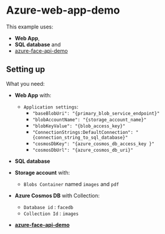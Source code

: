 # Azure-web-app-demo 
This example uses: 
* **Web App**, 
* **SQL database** and 
* [azure-face-api-demo](https://github.com/bpelikan/azure-face-api-demo "azure-face-api-demo")
## Setting up
What you need:
* **Web App** with:
  * `Application settings`:
    * `"baseBlobUri": "{primary_blob_service_endpoint}"`
    * `"blobAccountName": "{storage_account_name}"`
    * `"blobKeyValue": "{blob_access_key}"`
    * `"ConnectionStrings:DefaultConnection": "{connection_string_to_sql_database}"`
    * `"cosmosDbKey": "{azure_cosmos_db_access_key }"`
    * `"cosmosDbUrl": "{azure_cosmos_db_uri}"`

* **SQL database**
* **Storage account** with:
  * `Blobs Container` named `images` and `pdf`
* **Azure Cosmos DB** with Collection:
  * `Database id` : `facedb`
  * `Collection Id` : `images`
* **[azure-face-api-demo](https://github.com/bpelikan/azure-face-api-demo "azure-face-api-demo")**
 
